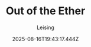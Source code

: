 ---
title: "Out of the Ether"
date: "2025-08-16T19:43:17.444Z"
author: "Leising"
read_year: "NO"
recommendation: '3'
url: /bookshelf/out-of-the-ether
---